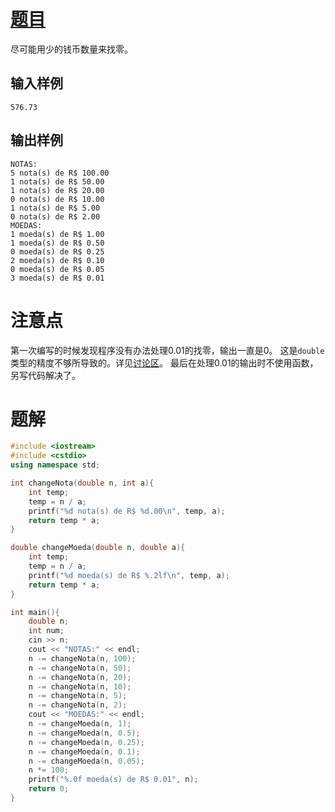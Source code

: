 # [题目](https://www.acwing.com/problem/content/description/658/)
尽可能用少的钱币数量来找零。
## 输入样例
```
576.73
```
## 输出样例
```
NOTAS:
5 nota(s) de R$ 100.00
1 nota(s) de R$ 50.00
1 nota(s) de R$ 20.00
0 nota(s) de R$ 10.00
1 nota(s) de R$ 5.00
0 nota(s) de R$ 2.00
MOEDAS:
1 moeda(s) de R$ 1.00
1 moeda(s) de R$ 0.50
0 moeda(s) de R$ 0.25
2 moeda(s) de R$ 0.10
0 moeda(s) de R$ 0.05
3 moeda(s) de R$ 0.01
```
# 注意点
第一次编写的时候发现程序没有办法处理0.01的找零，输出一直是0。
这是`double`类型的精度不够所导致的。详见[讨论区](https://www.acwing.com/problem/content/discussion/content/7028/)。
最后在处理0.01的输出时不使用函数，另写代码解决了。
# 题解
```cpp
#include <iostream>
#include <cstdio>
using namespace std;

int changeNota(double n, int a){
    int temp;
    temp = n / a;
    printf("%d nota(s) de R$ %d.00\n", temp, a);
    return temp * a;
}

double changeMoeda(double n, double a){
    int temp;
    temp = n / a;
    printf("%d moeda(s) de R$ %.2lf\n", temp, a);
    return temp * a;
}

int main(){
    double n;
    int num;
    cin >> n;
    cout << "NOTAS:" << endl;
    n -= changeNota(n, 100);
    n -= changeNota(n, 50);
    n -= changeNota(n, 20);
    n -= changeNota(n, 10);
    n -= changeNota(n, 5);
    n -= changeNota(n, 2);
    cout << "MOEDAS:" << endl;
    n -= changeMoeda(n, 1);
    n -= changeMoeda(n, 0.5);
    n -= changeMoeda(n, 0.25);
    n -= changeMoeda(n, 0.1);
    n -= changeMoeda(n, 0.05);
    n *= 100;
    printf("%.0f moeda(s) de R$ 0.01", n);
    return 0;
}
```
